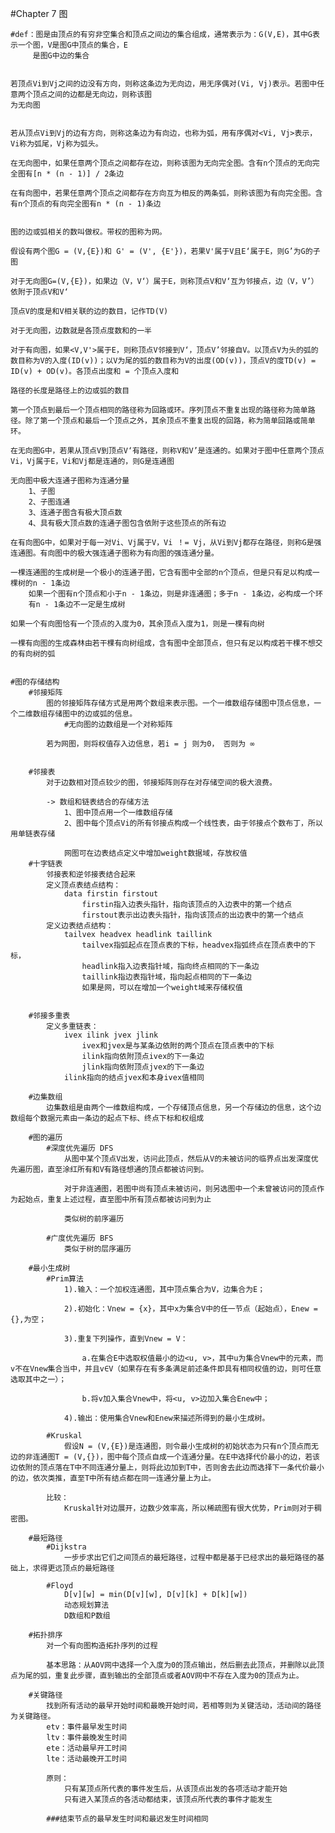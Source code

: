 #Chapter 7  	图

	#def：图是由顶点的有穷非空集合和顶点之间边的集合组成，通常表示为：G(V,E)，其中G表示一个图，V是图G中顶点的集合，E
		 是图G中边的集合


	若顶点Vi到Vj之间的边没有方向，则称这条边为无向边，用无序偶对(Vi, Vj)表示。若图中任意两个顶点之间的边都是无向边，则称该图
	为无向图


	若从顶点Vi到Vj的边有方向，则称这条边为有向边，也称为弧，用有序偶对<Vi, Vj>表示，Vi称为弧尾，Vj称为弧头。

	在无向图中，如果任意两个顶点之间都存在边，则称该图为无向完全图。含有n个顶点的无向完全图有[n * (n - 1)] / 2条边

	在有向图中，若果任意两个顶点之间都存在方向互为相反的两条弧，则称该图为有向完全图。含有n个顶点的有向完全图有n * (n - 1)条边


	图的边或弧相关的数叫做权。带权的图称为网。

	假设有两个图G = (V,{E})和 G' = (V', {E'})，若果V'属于V且E‘属于E，则G’为G的子图

	对于无向图G=(V,{E})，如果边（V，V‘）属于E，则称顶点V和V‘互为邻接点，边（V，V’）依附于顶点V和V‘

	顶点V的度是和V相关联的边的数目，记作TD(V)

	对于无向图，边数就是各顶点度数和的一半

	对于有向图，如果<V,V'>属于E，则称顶点V邻接到V‘，顶点V’邻接自V。以顶点V为头的弧的数目称为V的入度(ID(v))；以V为尾的弧的数目称为V的出度(OD(v))，顶点V的度TD(v) = ID(v) + OD(v)。各顶点出度和 = 个顶点入度和

	路径的长度是路径上的边或弧的数目

	第一个顶点到最后一个顶点相同的路径称为回路或环。序列顶点不重复出现的路径称为简单路径。除了第一个顶点和最后一个顶点之外，其余顶点不重复出现的回路，称为简单回路或简单环。

	在无向图G中，若果从顶点V到顶点V‘有路径，则称V和V’是连通的。如果对于图中任意两个顶点Vi，Vj属于E，Vi和Vj都是连通的，则G是连通图

	无向图中极大连通子图称为连通分量
		1、子图
		2、子图连通
		3、连通子图含有极大顶点数
		4、具有极大顶点数的连通子图包含依附于这些顶点的所有边

	在有向图G中，如果对于每一对Vi、Vj属于V，Vi ！= Vj，从Vi到Vj都存在路径，则称G是强连通图。有向图中的极大强连通子图称为有向图的强连通分量。

	一棵连通图的生成树是一个极小的连通子图，它含有图中全部的n个顶点，但是只有足以构成一棵树的n - 1条边
		如果一个图有n个顶点和小于n - 1条边，则是非连通图；多于n - 1条边，必构成一个环
		有n - 1条边不一定是生成树

	如果一个有向图恰有一个顶点的入度为0，其余顶点入度为1，则是一棵有向树

	一棵有向图的生成森林由若干棵有向树组成，含有图中全部顶点，但只有足以构成若干棵不想交的有向树的弧


	#图的存储结构
		#邻接矩阵
			图的邻接矩阵存储方式是用两个数组来表示图。一个一维数组存储图中顶点信息，一个二维数组存储图中的边或弧的信息。
				#无向图的边数组是一个对称矩阵

			若为网图，则将权值存入边信息，若i = j 则为0， 否则为 ∞


		#邻接表
			对于边数相对顶点较少的图，邻接矩阵则存在对存储空间的极大浪费。

			-> 数组和链表结合的存储方法
				1、图中顶点用一个一维数组存储
				2、图中每个顶点Vi的所有邻接点构成一个线性表，由于邻接点个数布丁，所以用单链表存储

				网图可在边表结点定义中增加weight数据域，存放权值
		#十字链表
			邻接表和逆邻接表结合起来
			定义顶点表结点结构：
				data firstin firstout
					firstin指入边表头指针，指向该顶点的入边表中的第一个结点
					firstout表示出边表头指针，指向该顶点的出边表中的第一个结点
			定义边表结点结构：
				tailvex headvex headlink taillink
					tailvex指弧起点在顶点表的下标，headvex指弧终点在顶点表中的下标，
					headlink指入边表指针域，指向终点相同的下一条边
					taillink指边表指针域，指向起点相同的下一条边
					如果是网，可以在增加一个weight域来存储权值

			
		#邻接多重表
			定义多重链表：
				ivex ilink jvex jlink
					ivex和jvex是与某条边依附的两个顶点在顶点表中的下标
					ilink指向依附顶点ivex的下一条边
					jlink指向依附顶点jvex的下一条边
				ilink指向的结点jvex和本身ivex值相同

		#边集数组
			边集数组是由两个一维数组构成，一个存储顶点信息，另一个存储边的信息，这个边数组每个数据元素由一条边的起点下标、终点下标和权组成

		#图的遍历
			#深度优先遍历 DFS
				从图中某个顶点V出发，访问此顶点，然后从V的未被访问的临界点出发深度优先遍历图，直至涂红所有和V有路径想通的顶点都被访问到。

				对于非连通图，若图中尚有顶点未被访问，则另选图中一个未曾被访问的顶点作为起始点，重复上述过程，直至图中所有顶点都被访问到为止

				类似树的前序遍历

			#广度优先遍历 BFS
				类似于树的层序遍历

		#最小生成树
			#Prim算法
				1).输入：一个加权连通图，其中顶点集合为V，边集合为E；

				2).初始化：Vnew = {x}，其中x为集合V中的任一节点（起始点），Enew = {},为空；

				3).重复下列操作，直到Vnew = V：

					a.在集合E中选取权值最小的边<u, v>，其中u为集合Vnew中的元素，而v不在Vnew集合当中，并且v∈V（如果存在有多条满足前述条件即具有相同权值的边，则可任意选取其中之一）；

					b.将v加入集合Vnew中，将<u, v>边加入集合Enew中；

				4).输出：使用集合Vnew和Enew来描述所得到的最小生成树。

			#Kruskal
				假设N = (V,{E})是连通图，则令最小生成树的初始状态为只有n个顶点而无边的非连通图T = (V,{})，图中每个顶点自成一个连通分量。在E中选择代价最小的边，若该边依附的顶点落在T中不同连通分量上，则将此边加到T中，否则舍去此边而选择下一条代价最小的边，依次类推，直至T中所有结点都在同一连通分量上为止。

			比较：
				Kruskal针对边展开，边数少效率高，所以稀疏图有很大优势，Prim则对于稠密图。

		#最短路径
			#Dijkstra
				一步步求出它们之间顶点的最短路径，过程中都是基于已经求出的最短路径的基础上，求得更远顶点的最短路径

			#Floyd
				D[v][w] = min(D[v][w], D[v][k] + D[k][w])
				动态规划算法
				D数组和P数组

		#拓扑排序
			对一个有向图构造拓扑序列的过程

			基本思路：从AOV网中选择一个入度为0的顶点输出，然后删去此顶点，并删除以此顶点为尾的弧，重复此步骤，直到输出的全部顶点或者AOV网中不存在入度为0的顶点为止。

		#关键路径
			找到所有活动的最早开始时间和最晚开始时间，若相等则为关键活动，活动间的路径为关键路径。
			etv：事件最早发生时间
			ltv：事件最晚发生时间
			ete：活动最早开工时间
			lte：活动最晚开工时间

			原则：
				只有某顶点所代表的事件发生后，从该顶点出发的各项活动才能开始
				只有进入某顶点的各活动都结束，该顶点所代表的事件才能发生

			###结束节点的最早发生时间和最迟发生时间相同